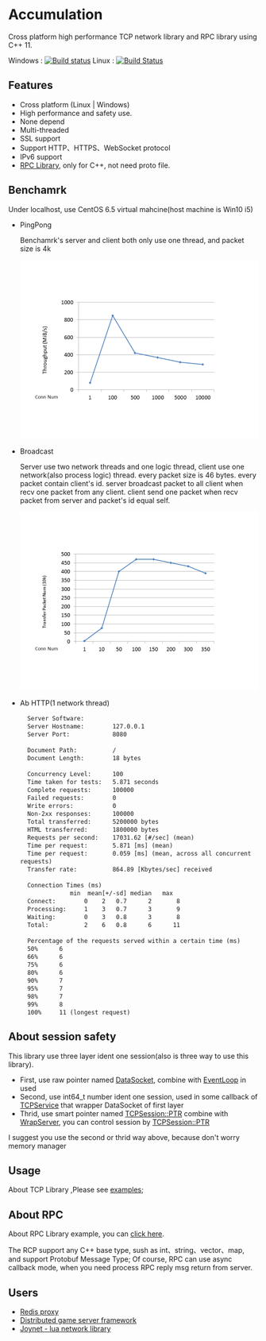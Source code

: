 Accumulation
=======
Cross platform high performance TCP network library and RPC library using C++ 11.

Windows : [![Build status](https://ci.appveyor.com/api/projects/status/je9n1g26yah31e5e/branch/master?svg=true)](https://ci.appveyor.com/project/IronsDu/accumulation-dev/branch/master)  Linux : [![Build Status](https://travis-ci.org/IronsDu/accumulation-dev.svg?branch=master)](https://travis-ci.org/IronsDu/accumulation-dev)

## Features
* Cross platform (Linux | Windows)
* High performance and safety use.
* None depend
* Multi-threaded
* SSL support
* Support HTTP、HTTPS、WebSocket protocol
* IPv6 support
* [RPC Library](https://github.com/IronsDu/accumulation-dev/tree/master/src/rpc), only for C++, not need proto file.

## Benchamrk
   Under localhost, use CentOS 6.5 virtual mahcine(host machine is Win10 i5)
* PingPong

  Benchamrk's server and client both only use one thread, and packet size is 4k

  ![PingPong](image/pingpong.png "PingPong")

* Broadcast

  Server use two network threads and one logic thread, client use one network(also process logic) thread. every packet size is 46 bytes.
  every packet contain client's id.
  server broadcast packet to all client when recv one packet from any client.
  client send one packet when recv packet from server and packet's id equal self.

  ![Broadcast](image/broadcast.png "Broadcast")

* Ab HTTP(1 network thread)

        Server Software:
        Server Hostname:        127.0.0.1
        Server Port:            8080

        Document Path:          /
        Document Length:        18 bytes

        Concurrency Level:      100
        Time taken for tests:   5.871 seconds
        Complete requests:      100000
        Failed requests:        0
        Write errors:           0
        Non-2xx responses:      100000
        Total transferred:      5200000 bytes
        HTML transferred:       1800000 bytes
        Requests per second:    17031.62 [#/sec] (mean)
        Time per request:       5.871 [ms] (mean)
        Time per request:       0.059 [ms] (mean, across all concurrent requests)
        Transfer rate:          864.89 [Kbytes/sec] received

        Connection Times (ms)
                    min  mean[+/-sd] median   max
        Connect:        0    2   0.7      2       8
        Processing:     1    3   0.7      3       9
        Waiting:        0    3   0.8      3       8
        Total:          2    6   0.8      6      11

        Percentage of the requests served within a certain time (ms)
        50%      6
        66%      6
        75%      6
        80%      6
        90%      7
        95%      7
        98%      7
        99%      8
        100%     11 (longest request)

## About session safety
  This library use three layer ident one session(also is three way to use this library).
  * First, use raw pointer named [DataSocket](https://github.com/IronsDu/accumulation-dev/blob/master/src/net/DataSocket.h#L30), combine with [EventLoop](https://github.com/IronsDu/accumulation-dev/blob/master/src/net/EventLoop.h) in used
  * Second, use int64_t number ident one session, used in some callback of [TCPService](https://github.com/IronsDu/accumulation-dev/blob/master/src/net/TCPService.h#L53) that wrapper DataSocket of first layer
  * Thrid, use smart pointer named [TCPSession::PTR](https://github.com/IronsDu/accumulation-dev/blob/master/src/net/WrapTCPService.h#L13) combine with [WrapServer](https://github.com/IronsDu/accumulation-dev/blob/master/src/net/WrapTCPService.h#L70), you can control session by [TCPSession::PTR](https://github.com/IronsDu/accumulation-dev/blob/master/src/net/WrapTCPService.h#L13)

I suggest you use the second or thrid way above, because don't worry memory manager

## Usage
  About TCP Library ,Please see [examples](https://github.com/IronsDu/accumulation-dev/tree/master/examples);

## About RPC
  About RPC Library example, you can [click here](https://github.com/IronsDu/DServerFramework/blob/master/DDServerFramework/src/test/CenterServerExt.cpp).
  
  The RCP support any C++ base type, sush as int、string、vector、map, and support Protobuf Message Type; Of course, RPC can use async callback mode, when you need process RPC reply msg return from server.
  
## Users
* [Redis proxy](https://github.com/IronsDu/DBProxy)
* [Distributed game server framework](https://github.com/IronsDu/DServerFramework)
* [Joynet - lua network library](https://github.com/IronsDu/Joynet)
